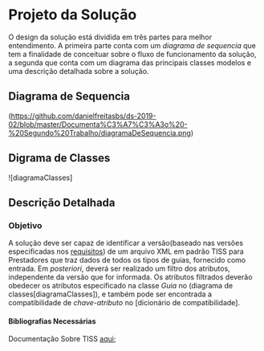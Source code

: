 # Projeto da Solução

O design da solução está dividida em três partes para melhor entendimento. A primeira parte conta com um _diagrama de sequencia_ que tem a finalidade de conceituar sobre o fluxo de funcionamento da solução, a segunda que conta com um diagrama das principais classes modelos e uma descrição detalhada sobre a solução. 

## Diagrama de Sequencia
(https://github.com/danielfreitasbs/ds-2019-02/blob/master/Documenta%C3%A7%C3%A3o%20-%20Segundo%20Trabalho/diagramaDeSequencia.png)

## Digrama de Classes
![diagramaClasses]

## Descrição Detalhada

### Objetivo
 A solução deve ser capaz de identificar a versão(baseado nas versões especificadas nos [requisitos](#)) de um arquivo XML em padrão TISS para Prestadores que traz dados de todos os tipos de guias, fornecido como entrada. Em _posteriori_, deverá ser realizado um filtro dos atributos, independente da versão que for informada. Os atributos filtrados deverão obedecer os atributos especificado na classe *Guia* no (diagrama de classes[diagramaClasses]), e também pode ser encontrada a compatibilidade de _chave_-_atributo_ no [dicionário de compatibilidade].

#### Bibliografias Necessárias

Documentação Sobre TISS [aqui](http://www.ans.gov.br/prestadores/tiss-troca-de-informacao-de-saude-suplementar/);